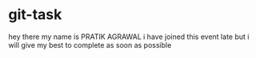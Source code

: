 # git-task
hey there my name is PRATIK AGRAWAL
i have joined this event late but i will give my best to complete as soon as possible